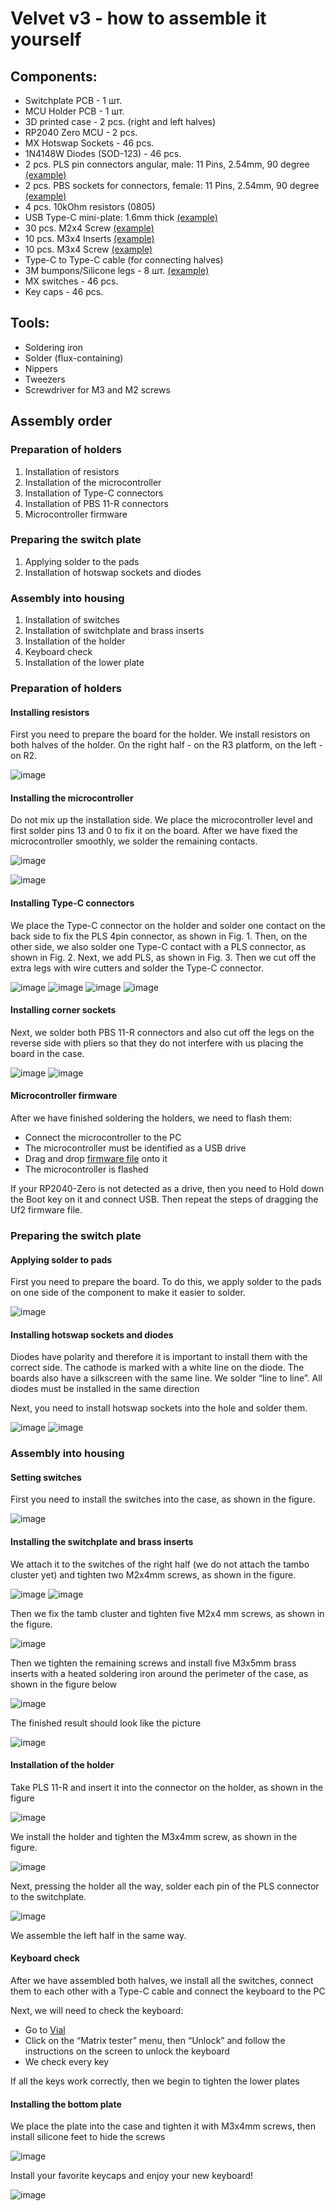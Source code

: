 # Velvet v3 - how to assemble it yourself

## Components:

- Switchplate PCB - 1 шт.
- MCU Holder PCB - 1 шт.
- 3D printed case - 2 pcs. (right and left halves)
- RP2040 Zero MCU - 2 pcs.
- MX Hotswap Sockets - 46 pcs.
- 1N4148W Diodes (SOD-123) - 46 pcs.
- 2 pcs. PLS pin connectors angular, male: 11 Pins, 2.54mm, 90 degree [(example)](https://aliexpress.ru/item/1005005614848270.html)
- 2 pcs. PBS sockets for connectors, female: 11 Pins, 2.54mm, 90 degree [(example)](https://aliexpress.ru/item/1005006067940562.html)
- 4 pcs. 10kOhm resistors (0805)
- USB Type-C mini-plate: 1.6mm thick [(example)](https://aliexpress.ru/item/1005005857575118.html)
- 30 pcs. M2x4 Screw [(example)](https://aliexpress.ru/item/1005005898007060.html)
- 10 pcs. M3x4 Inserts [(example)](https://aliexpress.ru/item/1005004290019650.html)
- 10 pcs. M3x4 Screw [(example)](https://aliexpress.ru/item/1005005898007060.html)
- Type-C to Type-C cable (for connecting halves)
- 3M bumpons/Silicone legs - 8 шт. [(example)](https://aliexpress.ru/item/32912066603.html)
- MX switches - 46 pcs.
- Key caps - 46 pcs.


## Tools:

- Soldering iron
- Solder (flux-containing)
- Nippers
- Tweezers
- Screwdriver for M3 and M2 screws

## Assembly order

### Preparation of holders

1. Installation of resistors
2. Installation of the microcontroller
3. Installation of Type-C connectors
4. Installation of PBS 11-R connectors
5. Microcontroller firmware

### Preparing the switch plate

1. Applying solder to the pads
2. Installation of hotswap sockets and diodes

### Assembly into housing

1. Installation of switches
2. Installation of switchplate and brass inserts
3. Installation of the holder
4. Keyboard check
5. Installation of the lower plate


### Preparation of holders

#### Installing resistors

First you need to prepare the board for the holder. We install resistors on both halves of the holder.
On the right half - on the R3 platform, on the left - on R2.

![image](photo/1.JPG)

#### Installing the microcontroller

Do not mix up the installation side. We place the microcontroller level and first solder pins 13 and 0 to fix it on the board. After we have fixed the microcontroller smoothly, we solder the remaining contacts.

![image](photo/2.JPG)

![image](photo/3.JPG)

#### Installing Type-C connectors

We place the Type-C connector on the holder and solder one contact on the back side to fix the PLS 4pin connector, as shown in Fig. 1.
Then, on the other side, we also solder one Type-C contact with a PLS connector, as shown in Fig. 2. Next, we add PLS, as shown in Fig. 3.
Then we cut off the extra legs with wire cutters and solder the Type-C connector.

![image](photo/4.JPG)
![image](photo/5.JPG)
![image](photo/6.JPG)
![image](photo/7.JPG)

#### Installing corner sockets

Next, we solder both PBS 11-R connectors and also cut off the legs on the reverse side with pliers so that they do not interfere with us placing the board in the case.

![image](photo/8.JPG)
![image](photo/9.JPG)

#### Microcontroller firmware

After we have finished soldering the holders, we need to flash them:
- Connect the microcontroller to the PC
- The microcontroller must be identified as a USB drive
- Drag and drop [firmware file](https://github.com/ergohaven/keymap_hub/) onto it
- The microcontroller is flashed

If your RP2040-Zero is not detected as a drive, then you need to
Hold down the Boot key on it and connect USB. Then repeat the steps of dragging the Uf2 firmware file.


### Preparing the switch plate

#### Applying solder to pads

First you need to prepare the board. To do this, we apply solder to the pads on one side of the component to make it easier to solder.

![image](photo/10.JPG)

#### Installing hotswap sockets and diodes

Diodes have polarity and therefore it is important to install them with the correct side. The cathode is marked with a white line on the diode. The boards also have a silkscreen with the same line. We solder “line to line”.
All diodes must be installed in the same direction

Next, you need to install hotswap sockets into the hole and solder them.

![image](photo/11.JPG)
![image](photo/12.JPG)


### Assembly into housing

#### Setting switches

First you need to install the switches into the case, as shown in the figure.

![image](photo/13.JPG)

#### Installing the switchplate and brass inserts

We attach it to the switches of the right half (we do not attach the tambo cluster yet) and tighten two M2x4mm screws, as shown in the figure.

![image](photo/14.JPG)
![image](photo/15.JPG)

Then we fix the tamb cluster and tighten five M2x4 mm screws, as shown in the figure.

![image](photo/16.JPG)

Then we tighten the remaining screws and install five M3x5mm brass inserts with a heated soldering iron around the perimeter of the case, as shown in the figure below

![image](photo/17.JPG)

The finished result should look like the picture

![image](photo/18.JPG)


#### Installation of the holder

Take PLS 11-R and insert it into the connector on the holder, as shown in the figure

![image](photo/19.JPG)

We install the holder and tighten the M3x4mm screw, as shown in the figure.

![image](photo/20.JPG)

Next, pressing the holder all the way, solder each pin of the PLS connector to the switchplate.

![image](photo/21.JPG)

We assemble the left half in the same way.

#### Keyboard check

After we have assembled both halves, we install all the switches, connect them to each other with a Type-C cable and connect the keyboard to the PC

Next, we will need to check the keyboard:
- Go to [Vial](https://get.vial.today/download/)
- Click on the “Matrix tester” menu, then “Unlock” and follow the instructions on the screen to unlock the keyboard
- We check every key

If all the keys work correctly, then we begin to tighten the lower plates

#### Installing the bottom plate

We place the plate into the case and tighten it with M3x4mm screws, then install silicone feet to hide the screws

![image](photo/22.JPG)

Install your favorite keycaps and enjoy your new keyboard!

![image](photo/23.JPG)
